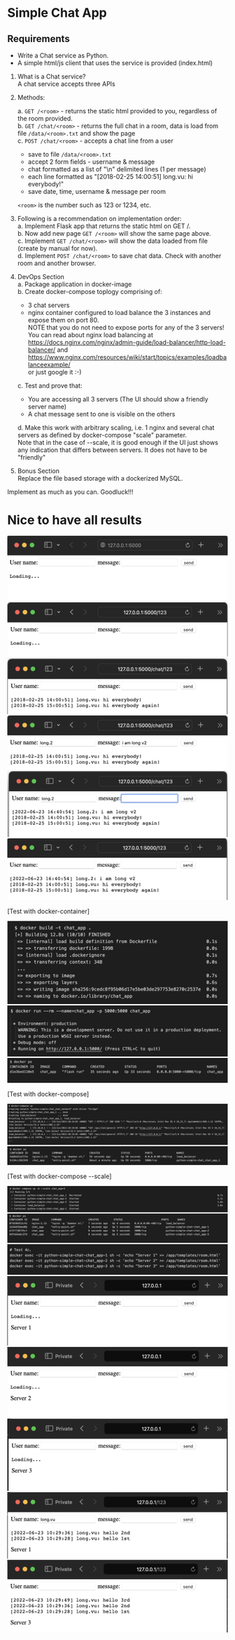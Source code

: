 # Simple Chat App

## Requirements

- Write a Chat service as Python.
- A simple html/js client that uses the service is provided (index.html)

1. What is a Chat service?  
   A chat service accepts three APIs

2. Methods:

   a. `GET /<room>` - returns the static html provided to you, regardless of the room provided.  
   b. `GET /chat/<room>` - returns the full chat in a room, data is load from file `/data/<room>.txt` and show the page  
   c. `POST /chat/<room>` - accepts a chat line from a user

   - save to file `/data/<room>.txt`
   - accept 2 form fields - username & message
   - chat formatted as a list of "\n" delimited lines (1 per message)
   - each line formatted as "[2018-02-25 14:00:51] long.vu: hi everybody!"
   - save date, time, username & message per room

   `<room>` is the number such as 123 or 1234, etc.

3. Following is a recommendation on implementation order:  
   a. Implement Flask app that returns the static html on GET /.  
   b. Now add new page `GET /<room>` will show the same page above.  
   c. Implement `GET /chat/<room>` will show the data loaded from file (create by manual for now).  
   d. Implement `POST /chat/<room>` to save chat data. Check with another room and another browser.

4. DevOps Section  
    a. Package application in docker-image  
    b. Create docker-compose toplogy comprising of:

   - 3 chat servers
   - nginx container configured to load balance the 3 instances and expose them on port 80.  
      NOTE that you do not need to expose ports for any of the 3 servers!  
      You can read about nginx load balancing at  
     https://docs.nginx.com/nginx/admin-guide/load-balancer/http-load-balancer/ and https://www.nginx.com/resources/wiki/start/topics/examples/loadbalanceexample/  
     or just google it :-)

   c. Test and prove that:

   - You are accessing all 3 servers (The UI should show a friendly server name)
   - A chat message sent to one is visible on the others

   d. Make this work with arbitrary scaling, i.e. 1 nginx and several chat servers as defined by docker-compose "scale" parameter.  
    Note that in the case of --scale, it is good enough if the UI just shows any indication that differs between servers. It does not have to be "friendly"

5. Bonus Section  
   Replace the file based storage with a dockerized MySQL.

Implement as much as you can. Goodluck!!!

# Nice to have all results

![GET /](./images/1.png)
![GET /room](./images/2.png)
![](./images/3.png)
![](./images/4.png)
![](./images/5.png)
![](./images/6.png)

[Test with docker-container]

![](./images/7.png)
![](./images/8.png)
![](./images/9.png)

[Test with docker-compose]

![](./images/10.png)
![](./images/11.png)

[Test with docker-compose --scale]

![](./images/12.png)
![](./images/13.png)
![](./images/14.png)
![](./images/15.png)
![](./images/16.png)
![](./images/17.png)
![](./images/18.png)
![](./images/19.png)
